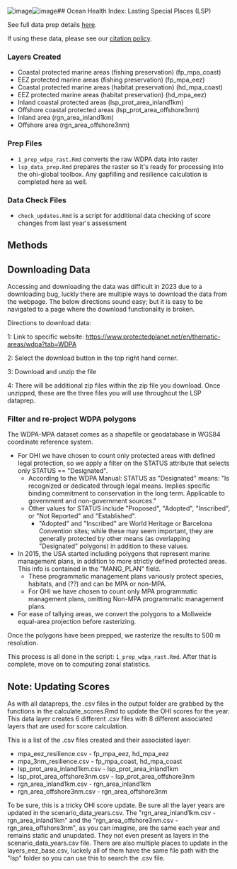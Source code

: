 ![image](https://github.com/OHI-Science/ohiprep_v2023/assets/6896068/e2e62dc5-d552-474c-bd18-13ad57b225ab)![image](https://github.com/OHI-Science/ohiprep_v2023/assets/6896068/04c34968-b4b9-4e0b-80e0-ae21cec03ed0)## Ocean Health Index: Lasting Special Places (LSP)

See full data prep details [here](http://ohi-science.github.io/ohiprep_v2022/globalprep/lsp/v2022/lsp_data_prep.html).

If using these data, please see our [citation policy](http://ohi-science.org/citation-policy/).

### Layers Created

-   Coastal protected marine areas (fishing preservation) (fp_mpa_coast)
-   EEZ protected marine areas (fishing preservation) (fp_mpa_eez)
-   Coastal protected marine areas (habitat preservation) (hd_mpa_coast)
-   EEZ protected marine areas (habitat preservation) (hd_mpa_eez)
-   Inland coastal protected areas (lsp_prot_area_inland1km)
-   Offshore coastal protected areas (lsp_prot_area_offshore3nm)
-   Inland area (rgn_area_inland1km)
-   Offshore area (rgn_area_offshore3nm)

### Prep Files

-   `1_prep_wdpa_rast.Rmd` converts the raw WDPA data into raster
-   `lsp_data_prep.Rmd` prepares the raster so it's ready for processing into the ohi-global toolbox. Any gapfilling and resilience calculation is completed here as well.

### Data Check Files

-   `check_updates.Rmd` is a script for additional data checking of score changes from last year's assessment

## Methods

## Downloading Data

Accessing and downloading the data was difficult in 2023 due to a downloading bug, luckly there are multiple ways to download the data from the webpage. The below directions sound easy; but it is easy to be navigated to a page where the download functionality is broken.

Directions to download data:

1: Link to specific website: <https://www.protectedplanet.net/en/thematic-areas/wdpa?tab=WDPA>

2: Select the download button in the top right hand corner.

3: Download and unzip the file

4: There will be additional zip files within the zip file you download. Once unzipped, these are the three files you will use throughout the LSP dataprep.

### Filter and re-project WDPA polygons

The WDPA-MPA dataset comes as a shapefile or geodatabase in WGS84 coordinate reference system.

-   For OHI we have chosen to count only protected areas with defined legal protection, so we apply a filter on the STATUS attribute that selects only STATUS == "Designated".
    -   According to the WDPA Manual: STATUS as "Designated" means: "Is recognized or dedicated through legal means. Implies specific binding commitment to conservation in the long term. Applicable to government and non-government sources."
    -   Other values for STATUS include "Proposed", "Adopted", "Inscribed", or "Not Reported" and "Established".
        -   "Adopted" and "Inscribed" are World Heritage or Barcelona Convention sites; while these may seem important, they are generally protected by other means (as overlapping "Designated" polygons) in addition to these values.
-   In 2015, the USA started including polygons that represent marine management plans, in addition to more strictly defined protected areas. This info is contained in the "MANG_PLAN" field.
    -   These programmatic management plans variously protect species, habitats, and (??) and can be MPA or non-MPA.
    -   For OHI we have chosen to count only MPA programmatic management plans, omitting Non-MPA programmatic management plans.
-   For ease of tallying areas, we convert the polygons to a Mollweide equal-area projection before rasterizing.

Once the polygons have been prepped, we rasterize the results to 500 m resolution.

This process is all done in the script: `1_prep_wdpa_rast.Rmd`. After that is complete, move on to computing zonal statistics.

## Note: Updating Scores

As with all datapreps, the .csv files in the output folder are grabbed by the functions in the calculate_scores.Rmd to update the OHI scores for the year. This data layer creates 6 different .csv files with 8 different associated layers that are used for score calculation. 

This is a list of the .csv files created and their associated layer:
-   mpa_eez_resilience.csv - fp_mpa_eez, hd_mpa_eez
-   mpa_3nm_resilience.csv - fp_mpa_coast, hd_mpa_coast
-   lsp_prot_area_inland1km.csv - lsp_prot_area_inland1km
-   lsp_prot_area_offshore3nm.csv - lsp_prot_area_offshore3nm
-   rgn_area_inland1km.csv - rgn_area_inland1km
-   rgn_area_offshore3nm.csv - rgn_area_offshore3nm

To be sure, this is a tricky OHI score update. Be sure all the layer years are updated in the scenario_data_years.csv. The "rgn_area_inland1km.csv - rgn_area_inland1km" and the "rgn_area_offshore3nm.csv - rgn_area_offshore3nm", as you can imagine, are the same each year and remains static and unupdated. They not even present as layers in the scenario_data_years.csv file. There are also multiple places to update in the layers_eez_base.csv, luckely all of them have the same file path with the "lsp" folder so you can use this to search the .csv file.


